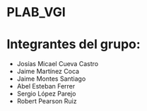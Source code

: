 # PLAB_VGI
# Integrantes del grupo:
+ Josías Micael Cueva Castro
+ Jaime Martínez Coca
+ Jaime Montes Santiago
+ Abel Esteban Ferrer
+ Sergio López Parejo
+ Robert Pearson Ruiz
